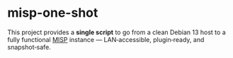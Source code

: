 # misp-one-shot
This project provides a **single script** to go from a clean Debian 13 host to a fully functional [MISP](https://www.misp-project.org/) instance — LAN‑accessible, plugin‑ready, and snapshot‑safe.
